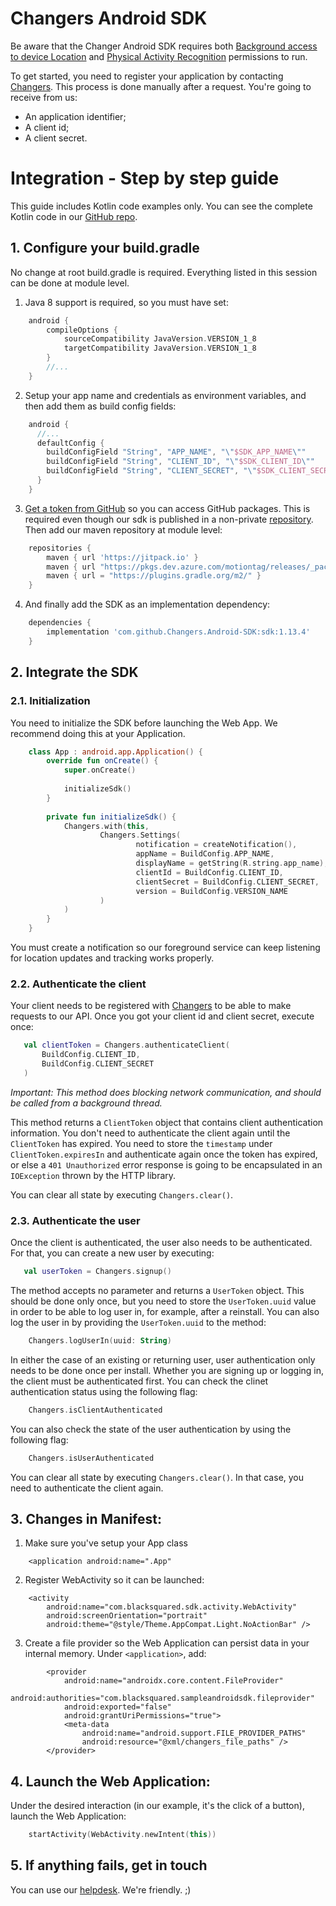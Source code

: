 # Changers Android SDK

Be aware that the Changer Android SDK requires both [Background access to device Location](https://developer.android.com/about/versions/10/privacy/changes#app-access-device-location) and [Physical Activity Recognition](https://developer.android.com/about/versions/10/privacy/changes#physical-activity-recognition) permissions to run.

To get started, you need to register your application by contacting [Changers](https://changers.com). This process is done manually after a request. You're going to receive from us:

- An application identifier;
- A client id;
- A client secret.


# Integration - Step by step guide

This guide includes Kotlin code examples only. You can see the complete Kotlin code in our [GitHub repo](https://github.com/Changers/Sample-Android-SDK/tree/master/). 

## 1. Configure your build.gradle

No change at root build.gradle is required. Everything listed in this session can be done at module level.

     
1. Java 8 support is required, so you must have set:

```gradle
    android {
        compileOptions {
            sourceCompatibility JavaVersion.VERSION_1_8
            targetCompatibility JavaVersion.VERSION_1_8
        }
        //...
    }
``` 
2. Setup your app name and credentials as environment variables, and then add them as build config fields:


```gradle
    android {
      //...
      defaultConfig {
        buildConfigField "String", "APP_NAME", "\"$SDK_APP_NAME\""
        buildConfigField "String", "CLIENT_ID", "\"$SDK_CLIENT_ID\""
        buildConfigField "String", "CLIENT_SECRET", "\"$SDK_CLIENT_SECRET\""
      }
    }
``` 

3. [Get a token from GitHub](https://docs.github.com/pt/github/authenticating-to-github/creating-a-personal-access-token) so you can access GitHub packages. This is required even though our sdk is published in a non-private [repository](github.com/Changers/Sample-Android-SDK/). Then add our maven repository at module level:

```gradle
    repositories {
        maven { url 'https://jitpack.io' }
        maven { url "https://pkgs.dev.azure.com/motiontag/releases/_packaging/releases/maven/v1" }
        maven { url = "https://plugins.gradle.org/m2/" }
    }
``` 
4. And finally add the SDK as an implementation dependency:

```gradle
    dependencies {
        implementation 'com.github.Changers.Android-SDK:sdk:1.13.4'
    }
``` 



## 2. Integrate the SDK

### 2.1. Initialization

You need to initialize the SDK before launching the Web App. We recommend doing this at your Application.

```kotlin
    class App : android.app.Application() {
        override fun onCreate() {
            super.onCreate()
    
            initializeSdk()
        }
    
        private fun initializeSdk() {
            Changers.with(this,
                    Changers.Settings(
                            notification = createNotification(),
                            appName = BuildConfig.APP_NAME,
                            displayName = getString(R.string.app_name),
                            clientId = BuildConfig.CLIENT_ID,
                            clientSecret = BuildConfig.CLIENT_SECRET,
                            version = BuildConfig.VERSION_NAME
                    )
            )
        }
    }
``` 

You must create a notification so our foreground service can keep listening for location updates and tracking works properly.

### 2.2. Authenticate the client

Your client needs to be registered with [Changers](changers.com) to be able to make requests to our API. Once you got your client id and client secret, execute once:
```kotlin
   val clientToken = Changers.authenticateClient(
       BuildConfig.CLIENT_ID, 
       BuildConfig.CLIENT_SECRET
   )
```

*Important: This method does blocking network communication, and should be called from a background thread.*

This method returns a `ClientToken` object that contains client authentication information. You don't need to authenticate the client again until the `ClientToken` has expired. You need to store the `timestamp` under `ClientToken.expiresIn` and authenticate again once the token has expired, or else a `401 Unauthorized` error response is going to be encapsulated in an  `IOException` thrown by the HTTP library.

You can clear all state by executing `Changers.clear()`. 


### 2.3. Authenticate the user

Once the client is authenticated, the user also needs to be authenticated. For that, you can create a new user by executing:
```kotlin
   val userToken = Changers.signup()
```

The method accepts no parameter and returns a `UserToken` object. This should be done only once, but you need to store the  `UserToken.uuid` value in order to be able to log user in, for example, after a reinstall. You can also log the user in by providing the `UserToken.uuid` to the method:
```kotlin
    Changers.logUserIn(uuid: String)
```

In either the case of an existing or returning user, user authentication only needs to be done once per install. Whether you are signing up or logging in, the client must be authenticated first. You can check the clinet authentication status using the following flag:
```kotlin
    Changers.isClientAuthenticated
```
You can also check the state of the user authentication by using the following flag:
```kotlin
    Changers.isUserAuthenticated
```
You can clear all state by executing `Changers.clear()`. In that case, you need to authenticate the client again.


## 3. Changes in Manifest:

1. Make sure you've setup your App class
```
    <application android:name=".App"
```

2. Register WebActivity so it can be launched:
```
    <activity
        android:name="com.blacksquared.sdk.activity.WebActivity"
        android:screenOrientation="portrait"
        android:theme="@style/Theme.AppCompat.Light.NoActionBar" />
``` 

3. Create a file provider so the Web Application can persist data in your internal memory. Under `<application>`, add:
```
        <provider
            android:name="androidx.core.content.FileProvider"
            android:authorities="com.blacksquared.sampleandroidsdk.fileprovider"
            android:exported="false"
            android:grantUriPermissions="true">
            <meta-data
                android:name="android.support.FILE_PROVIDER_PATHS"
                android:resource="@xml/changers_file_paths" />
        </provider>
``` 


## 4. Launch the Web Application:

Under the desired interaction (in our example, it's the click of a button), launch the Web Application:
```Kotlin
    startActivity(WebActivity.newIntent(this))
```


## 5. If anything fails, get in touch
You can use our [helpdesk](https://changers.zendesk.com/hc). We're friendly. ;)
